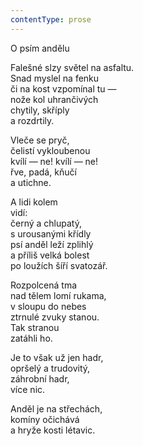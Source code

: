 ```yaml
---
contentType: prose
---
```


O psím andělu

Falešné slzy světel na asfaltu.  
Snad myslel na fenku  
či na kost vzpomínal tu —  
nože kol uhrančivých  
chytily, skříply  
a rozdrtily.

  

Vleče se pryč,  
čelistí vykloubenou  
kvílí — ne! kvílí — ne!  
řve, padá, kňučí  
a utichne.

  

A lidi kolem  
vidí:  
černý a chlupatý,  
s urousanými křídly  
psí anděl leží zplihlý  
a příliš velká bolest  
po loužích šíří svatozář.

  

Rozpolcená tma  
nad tělem lomí rukama,  
v sloupu do nebes  
ztrnulé zvuky stanou.  
Tak stranou  
zatáhli ho.

  

Je to však už jen hadr,  
opršelý a trudovitý,  
záhrobní hadr,  
více nic.

  

Anděl je na střechách,  
komíny očichává  
a hryže kosti létavic.
